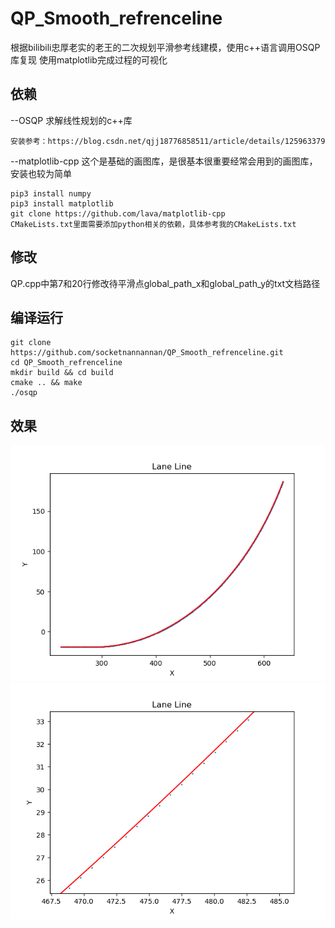 # QP_Smooth_refrenceline
根据bilibili忠厚老实的老王的二次规划平滑参考线建模，使用c++语言调用OSQP库复现
使用matplotlib完成过程的可视化
## 依赖
--OSQP
求解线性规划的c++库
```shell
安装参考：https://blog.csdn.net/qjj18776858511/article/details/125963379
```
--matplotlib-cpp
    这个是基础的画图库，是很基本很重要经常会用到的画图库，安装也较为简单
```shell
pip3 install numpy
pip3 install matplotlib
git clone https://github.com/lava/matplotlib-cpp
CMakeLists.txt里面需要添加python相关的依赖，具体参考我的CMakeLists.txt
```
## 修改
QP.cpp中第7和20行修改待平滑点global_path_x和global_path_y的txt文档路径
## 编译运行
```shell
git clone https://github.com/socketnannannan/QP_Smooth_refrenceline.git
cd QP_Smooth_refrenceline
mkdir build && cd build
cmake .. && make
./osqp
```
## 效果
![image](./Trajectory_Smoothing/result_image/平滑效果01.png)![image](./Trajectory_Smoothing/result_image/平滑效果02.png)

